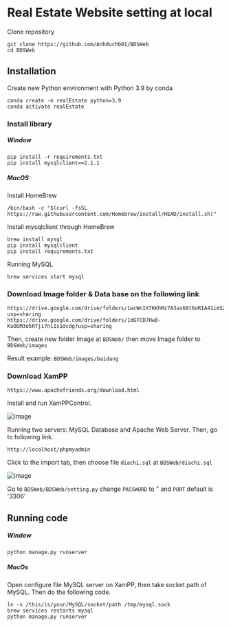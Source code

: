 # Real Estate Website setting at local
Clone repository
```
git clone https://github.com/Anhduchb01/BDSWeb
cd BDSWeb
```
## Installation 
Create new Python environment with Python 3.9 by conda
``` 
conda create -n realEstate python=3.9
conda activate realEstate
```
### Install library
##### Window
```
pip install -r requirements.txt
pip install mysqlclient==2.1.1
```
##### MacOS
Install HomeBrew 
```
/bin/bash -c "$(curl -fsSL https://raw.githubusercontent.com/Homebrew/install/HEAD/install.sh)"
```
Install mysqlclient through HomeBrew
```
brew install mysql
pip install mysqlclient
pip install requirements.txt
```
Running MySQL
```
brew services start mysql
```
### Download Image folder & Data base on the following link 
```
https://drive.google.com/drive/folders/1wcWnIX7KKhMz7A3as68t6oRIA41imSZO?usp=sharing
https://drive.google.com/drive/folders/1dGFCD7Hw0-KuODM3o5RTji7niIs1dcdg?usp=sharing
```
Then, create new folder Image at `BDSWeb/` then move Image folder to `BDSWeb/images`

Result example: `BDSWeb/images/baidang`
### Download XamPP 
```
https://www.apachefriends.org/download.html
```
Install and run XamPPControl.

![image](https://user-images.githubusercontent.com/73813209/179924699-8c786308-cb64-42d8-b67d-75c2be2d03b5.png)

Running two servers: MySQL Database and Apache Web Server. Then, go to following link.
```
http://localhost/phpmyadmin
```
Click to the import tab, then choose file `diachi.sql` at `BDSWeb/diachi.sql`

![image](https://user-images.githubusercontent.com/73813209/179939778-2d7a605e-34ba-4dc0-92fc-7f7569225407.png)

Go to `BDSWeb/BDSWeb/setting.py` change `PASSWORD` to " and `PORT` default is '3306'

## Running code
##### Window
```
python manage.py runserver
```
##### MacOs
Open configure file MySQL server on XamPP, then take socket path of MySQL. Then do the following code.
```
ln -s /this/is/your/MySQL/socket/path /tmp/mysql.sock
brew services restarts mysql
python manage.py runserver
```



